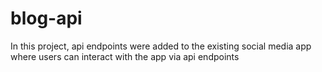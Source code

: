 # blog-api
In this project, api endpoints were added to the existing social media app where users can interact with the app via api endpoints
